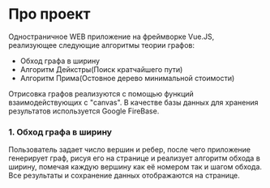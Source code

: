 # Про проект
Одностраничное WEB приложение на фреймворке Vue.JS, реализующее следующие алгоритмы теории графов:
 - Обход графа в ширину
 - Алгоритм Дейкстры(Поиск кратчайшего пути)
 - Алгоритм Прима(Остовное дерево минимальной стоимости)

Отрисовка графов реализуются с помощью функций взаимодействующих с "canvas".
В качестве базы данных для хранения результатов используется Google FireBase.

### 1. Обход графа в ширину
Пользователь задает число вершин и ребер, после чего приложение генерирует граф, рисуя его на странице и реализует алгоритм обхода в ширину, помечая каждую вершину как её номером так и шагом обхода. Все результаты и сохранение данных отображаются на странице.

